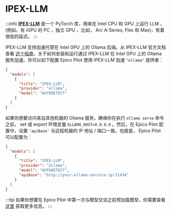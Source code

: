 # IPEX-LLM

:::info
[**IPEX-LLM**](https://github.com/intel-analytics/ipex-llm) 是一个 PyTorch 库，用来在 Intel CPU 和 GPU 上运行 LLM ，(例如，有 iGPU 的 PC ，独立 GPU ，比如， Arc A-Series, Flex 和 Max)，有着很低的延迟。
:::

IPEX-LLM 支持加速托管在 Intel GPU 上的 Ollama 后端。从 IPEX-LLM 官方文档查看 [这个指南](https://ipex-llm.readthedocs.io/en/latest/doc/LLM/Quickstart/ollama_quickstart.html)，关于如何安装和运行通过 IPEX-LLM 在 Intel GPU 上的 Ollama 服务加速。你可以如下配置 Epico Pilot 使用 IPEX-LLM 加速 `"ollama"` 提供者：

```json title="config.json"
{
  "models": [
    {
      "title": "IPEX-LLM",
      "provider": "ollama",
      "model": "AUTODETECT"
    }
  ]
}
```

如果你想要访问来自其他机器的 Ollama 服务，确保你在执行 `ollama serve` 命令之前， set 或 export 环境变量 `OLLAMA_HOST=0.0.0.0` 。然后，在 Epico Pilot 配置中，设置 `'apiBase'` 与远程机器的 IP 地址 / 端口一致。也就是， Epico Pilot 可以配置为：

```json title="config.json"
{
  "models": [
    {
      "title": "IPEX-LLM",
      "provider": "ollama",
      "model": "AUTODETECT",
      "apiBase": "http://your-ollama-service-ip:11434"
    }
  ]
}
```

:::tip
如果你想要在 Epico Pilot 中第一次与模型交谈之前预加载模型，你需要查看 [这里](https://ipex-llm.readthedocs.io/en/latest/doc/LLM/Quickstart/continue_quickstart.html#pull-and-prepare-the-model) 获取更多信息。
:::
